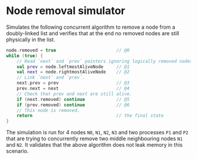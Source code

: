 # Node removal simulator

Simulates the following concurrent algorithm to remove a node from a doubly-linked list and verifies that
at the end no removed nodes are still physically in the list.

```kotlin
node.removed = true                       // @0
while (true) {
    // Read `next` and `prev` pointers ignoring logically removed nodes.
    val prev = node.leftmostAliveNode     // @1 
    val next = node.rightmostAliveNode    // @2 
    // Link `next` and `prev`.
    next.prev = prev                      // @3
    prev.next = next                      // @4
    // Check that prev and next are still alive.
    if (next.removed) continue            // @5
    if (prev.removed) continue            // @6
    // This node is removed.
    return                                // the final state
}
``` 

The simulation is run for 4 nodes `N0`, `N1`, `N2`, `N3` and two processes `P1` and `P2` that
are trying to concurrently remove two middle neighbouring nodes `N1` and `N2`.
It validates that the above algorithm does not leak memory in this scenario.
 

